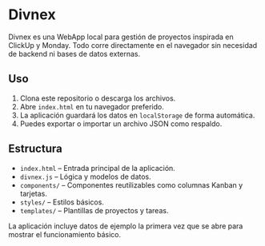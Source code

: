 # Divnex

Divnex es una WebApp local para gestión de proyectos inspirada en ClickUp y Monday. Todo corre directamente en el navegador sin necesidad de backend ni bases de datos externas.

## Uso

1. Clona este repositorio o descarga los archivos.
2. Abre `index.html` en tu navegador preferido.
3. La aplicación guardará los datos en `localStorage` de forma automática.
4. Puedes exportar o importar un archivo JSON como respaldo.

## Estructura

- `index.html` – Entrada principal de la aplicación.
- `divnex.js` – Lógica y modelos de datos.
- `components/` – Componentes reutilizables como columnas Kanban y tarjetas.
- `styles/` – Estilos básicos.
- `templates/` – Plantillas de proyectos y tareas.

La aplicación incluye datos de ejemplo la primera vez que se abre para mostrar el funcionamiento básico.
